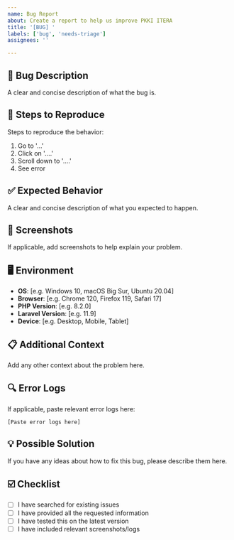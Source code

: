 ```yaml
---
name: Bug Report
about: Create a report to help us improve PKKI ITERA
title: '[BUG] '
labels: ['bug', 'needs-triage']
assignees: ''

---
```


## 🐛 Bug Description
A clear and concise description of what the bug is.

## 🔄 Steps to Reproduce
Steps to reproduce the behavior:
1. Go to '...'
2. Click on '....'
3. Scroll down to '....'
4. See error

## ✅ Expected Behavior
A clear and concise description of what you expected to happen.

## 📸 Screenshots
If applicable, add screenshots to help explain your problem.

## 🖥️ Environment
- **OS**: [e.g. Windows 10, macOS Big Sur, Ubuntu 20.04]
- **Browser**: [e.g. Chrome 120, Firefox 119, Safari 17]
- **PHP Version**: [e.g. 8.2.0]
- **Laravel Version**: [e.g. 11.9]
- **Device**: [e.g. Desktop, Mobile, Tablet]

## 📋 Additional Context
Add any other context about the problem here.

## 🔍 Error Logs
If applicable, paste relevant error logs here:
```
[Paste error logs here]
```

## 💡 Possible Solution
If you have any ideas about how to fix this bug, please describe them here.

## ☑️ Checklist
- [ ] I have searched for existing issues
- [ ] I have provided all the requested information
- [ ] I have tested this on the latest version
- [ ] I have included relevant screenshots/logs
